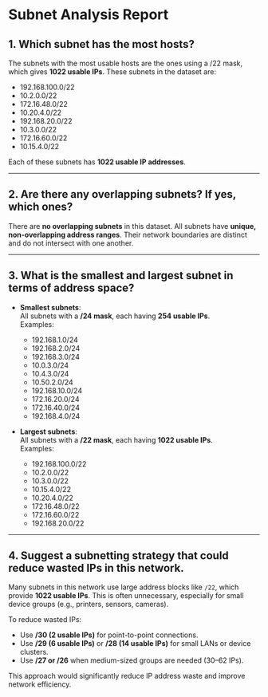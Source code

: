 # Subnet Analysis Report

## 1. Which subnet has the most hosts?
The subnets with the most usable hosts are the ones using a /22 mask, which gives **1022 usable IPs**. These subnets in the dataset are:

- 192.168.100.0/22
- 10.2.0.0/22
- 172.16.48.0/22
- 10.20.4.0/22
- 192.168.20.0/22
- 10.3.0.0/22
- 172.16.60.0/22
- 10.15.4.0/22

Each of these subnets has **1022 usable IP addresses**.

---

## 2. Are there any overlapping subnets? If yes, which ones?
There are **no overlapping subnets** in this dataset. All subnets have **unique, non-overlapping address ranges**. Their network boundaries are distinct and do not intersect with one another.

---

## 3. What is the smallest and largest subnet in terms of address space?
- **Smallest subnets**:  
  All subnets with a **/24 mask**, each having **254 usable IPs**.  
  Examples:
  - 192.168.1.0/24
  - 192.168.2.0/24
  - 192.168.3.0/24
  - 10.0.3.0/24
  - 10.4.3.0/24
  - 10.50.2.0/24
  - 192.168.10.0/24
  - 172.16.20.0/24
  - 172.16.40.0/24
  - 192.168.4.0/24

- **Largest subnets**:  
  All subnets with a **/22 mask**, each having **1022 usable IPs**.  
  Examples:
  - 192.168.100.0/22
  - 10.2.0.0/22
  - 10.3.0.0/22
  - 10.15.4.0/22
  - 10.20.4.0/22
  - 172.16.48.0/22
  - 172.16.60.0/22
  - 192.168.20.0/22

---

## 4. Suggest a subnetting strategy that could reduce wasted IPs in this network.
Many subnets in this network use large address blocks like `/22`, which provide **1022 usable IPs**. This is often unnecessary, especially for small device groups (e.g., printers, sensors, cameras).

To reduce wasted IPs:
- Use **/30 (2 usable IPs)** for point-to-point connections.
- Use **/29 (6 usable IPs)** or **/28 (14 usable IPs)** for small LANs or device clusters.
- Use **/27 or /26** when medium-sized groups are needed (30–62 IPs).

This approach would significantly reduce IP address waste and improve network efficiency.
